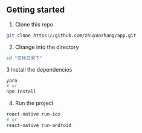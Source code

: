 ## Getting started

1. Clone this repo

```bash
git clone https://github.com/zhuyunzhang/app.git
```

2. Change into the directory

```bash
cd "目标目录下"
```

3 Install the dependencies

```bash
yarn
# or
npm install
```

4. Run the project

```bash
react-native run-ios
# or
react-native run-android
```

